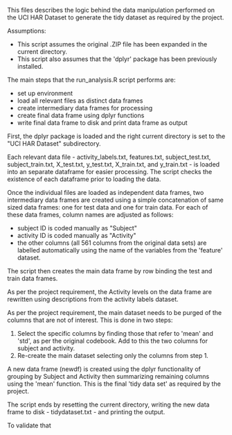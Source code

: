 This files describes the logic behind the data manipulation performed on the UCI HAR Dataset to generate the tidy dataset as required by the project.

Assumptions:
- This script assumes the original .ZIP file has been expanded in the current directory.
- This script also assumes that the 'dplyr' package has been previously installed.

The main steps that the run_analysis.R script performs are:
- set up environment
- load all relevant files as distinct data frames
- create intermediary data frames for processing
- create final data frame using dplyr functions
- write final data frame to disk and print data frame as output

First, the dplyr package is loaded and the right current directory is set to the "UCI HAR Dataset" subdirectory.

Each relevant data file - activity_labels.txt, features.txt, subject_test.txt, subject_train.txt, X_test.txt, y_test.txt, X_train.txt, and y_train.txt - is loaded into an separate dataframe for easier processing. The script checks the existence of each dataframe prior to loading the data.

Once the individual files are loaded as independent data frames, two intermediary data frames are created using a simple concatenation of same sized data frames: one for test data and one for train data. For each of these data frames, column names are adjusted as follows:
- subject ID is coded manually as "Subject"
- activity ID is coded manually as "Activity"
- the other columns (all 561 columns from the original data sets) are labelled automatically using the name of the variables from the 'feature' dataset.

The script then creates the main data frame by row binding the test and train data frames.

As per the project requirement, the Activity levels on the data frame are rewritten using descriptions from the activity labels dataset.

As per the project requirement, the main dataset needs to be purged of the columns that are not of interest. This is done in two steps:
1) Select the specific columns by finding those that refer to 'mean' and 'std', as per the original codebook. Add to this the two columns for subject and activity.
2) Re-create the main dataset selecting only the columns from step 1.

A new data frame (newdf) is created using the dplyr functionality of grouping by Subject and Activity then summarizing remaining columns using the 'mean' function. This is the final 'tidy data set' as required by the project.

The script ends by resetting the current directory, writing the new data frame to disk - tidydataset.txt - and printing the output.


To validate that 
